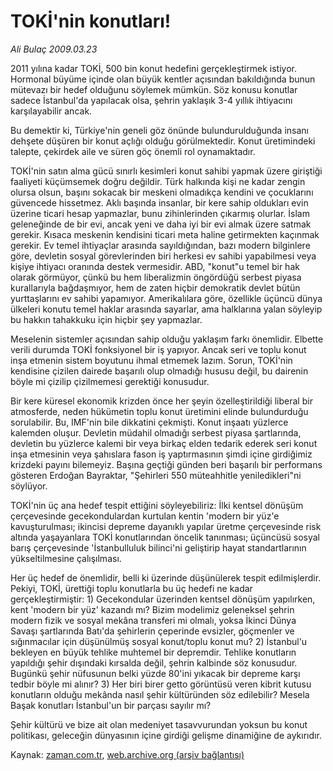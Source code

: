 # TOKİ'nin konutları!

*Ali Bulaç 2009.03.23*

<tr><td class="metin" colspan="2" style="padding-top: 20px; padding-left: 5px; padding-right: 10px;">2011 yılına kadar TOKİ, 500 bin konut hedefini gerçekleştirmek istiyor. Hormonal büyüme içinde olan büyük kentler açısından bakıldığında bunun mütevazı bir hedef olduğunu söylemek mümkün. Söz konusu konutlar sadece İstanbul'da yapılacak olsa, şehrin yaklaşık 3-4 yıllık ihtiyacını karşılayabilir ancak.</td></tr><tr><td class="metin" colspan="2" style="padding-top: 20px; padding-left: 5px; padding-right: 10px;"><p> Bu demektir ki, Türkiye'nin geneli göz önünde bulundurulduğunda insanı dehşete düşüren bir konut açlığı olduğu görülmektedir. Konut üretimindeki talepte, çekirdek aile ve süren göç önemli rol oynamaktadır.
<p>TOKİ'nin satın alma gücü sınırlı kesimleri konut sahibi yapmak üzere giriştiği faaliyeti küçümsemek doğru değildir. Türk halkında kişi ne kadar zengin olursa olsun, başını sokacak bir meskeni olmadıkça kendini ve çocuklarını güvencede hissetmez. Aklı başında insanlar, bir kere sahip oldukları evin üzerine ticari hesap yapmazlar, bunu zihinlerinden çıkarmış olurlar. İslam geleneğinde de bir evi, ancak yeni ve daha iyi bir evi almak üzere satmak gerekir. Kısaca meskenin kendisini ticari meta haline getirmekten kaçınmak gerekir. Ev temel ihtiyaçlar arasında sayıldığından, bazı modern bilginlere göre, devletin sosyal görevlerinden biri herkesi ev sahibi yapabilmesi veya kişiye ihtiyacı oranında destek vermesidir. ABD, "konut"u temel bir hak olarak görmüyor, çünkü bu hem liberalizmin öngördüğü serbest piyasa kurallarıyla bağdaşmıyor, hem de zaten hiçbir demokratik devlet bütün yurttaşlarını ev sahibi yapamıyor. Amerikalılara göre, özellikle üçüncü dünya ülkeleri konutu temel haklar arasında sayarlar, ama halklarına yalan söyleyip bu hakkın tahakkuku için hiçbir şey yapmazlar.
<p>Meselenin sistemler açısından sahip olduğu yaklaşım farkı önemlidir. Elbette verili durumda TOKİ fonksiyonel bir iş yapıyor. Ancak seri ve toplu konut inşa etmenin sistem boyutunu ihmal etmemek lazım. Sorun, TOKİ'nin kendisine çizilen dairede başarılı olup olmadığı hususu değil, bu dairenin böyle mi çizilip çizilmemesi gerektiği konusudur.
<p>Bir kere küresel ekonomik krizden önce her şeyin özelleştirildiği liberal bir atmosferde, neden hükümetin toplu konut üretimini elinde bulundurduğu sorulabilir. Bu, IMF'nin bile dikkatini çekmişti. Konut inşaatı yüzlerce kalemden oluşur. Devletin müdahil olmadığı serbest piyasa şartlarında, devletin bu yüzlerce kalemi bir veya birkaç elden tedarik ederek seri konut inşa etmesinin veya şahıslara fason iş yaptırmasının şimdi içine girdiğimiz krizdeki payını bilemeyiz. Başına geçtiği günden beri başarılı bir performans gösteren Erdoğan Bayraktar, "Şehirleri 550 müteahhitle yeniledikleri"ni söylüyor.
<p>TOKİ'nin üç ana hedef tespit ettiğini söyleyebiliriz: İlki kentsel dönüşüm çerçevesinde gecekondulardan kurtulan kentin 'modern bir yüz'e kavuşturulması; ikincisi depreme dayanıklı yapılar üretme çerçevesinde risk altında yaşayanlara TOKİ konutlarından öncelik tanınması; üçüncüsü sosyal barış çerçevesinde 'İstanbulluluk bilinci'ni geliştirip hayat standartlarının yükseltilmesine çalışılması.
<p>Her üç hedef de önemlidir, belli ki üzerinde düşünülerek tespit edilmişlerdir. Pekiyi, TOKİ, ürettiği toplu konutlarla bu üç hedefi ne kadar gerçekleştirmiştir: 1) Gecekondular üzerinden kentsel dönüşüm yapılırken, kent 'modern bir yüz' kazandı mı? Bizim modelimiz geleneksel şehrin modern fizik ve sosyal mekâna transferi mi olmalı, yoksa İkinci Dünya Savaşı şartlarında Batı'da şehirlerin çeperinde evsizler, göçmenler ve sığınmacılar için düşünülmüş sosyal konut/toplu konut mu? 2) İstanbul'u bekleyen en büyük tehlike muhtemel bir depremdir. Tehlike konutların yapıldığı şehir dışındaki kırsalda değil, şehrin kalbinde söz konusudur. Bugünkü şehir nüfusunun belki yüzde 80'ini yıkacak bir depreme karşı tedbir böyle mi alınır? 3) Her biri birer getto görüntüsü veren kibrit kutusu konutların olduğu mekânda nasıl şehir kültüründen söz edilebilir? Mesela Başak konutları İstanbul'un bir parçası sayılır mı?
<p>Şehir kültürü ve bize ait olan medeniyet tasavvurundan yoksun bu konut politikası, geleceğin dünyasının içine girdiği gelişme dinamiğine de aykırıdır.<br/></p></p></p></p></p></p></p></td></tr>

Kaynak: [zaman.com.tr](http://zaman.com.tr/yazar.do?yazino=828824), [web.archive.org (arşiv bağlantısı)](http://web.archive.org/web/20090328231140/http://www.zaman.com.tr:80/yazar.do?yazino=828824)
